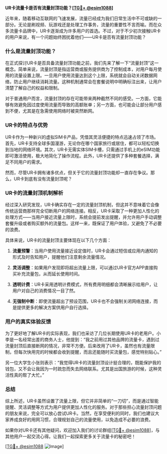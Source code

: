 **UR卡流量卡是否有流量封顶功能？[[TG💪+ @esim1088](https://t.me/s/esim1088)]**

近年来，随着移动互联网的飞速发展，流量已经成为我们日常生活中不可或缺的一部分。无论是刷视频、玩游戏还是处理工作事务，流量的重要性不言而喻。而在众多流量卡品牌中，UR卡逐渐成为许多用户的首选。不过，对于不少初次接触UR卡的用户来说，有一个问题始终困扰着他们——UR卡是否有流量封顶功能？

### 什么是流量封顶功能？

在正式探讨UR卡是否具备流量封顶功能之前，我们先来了解一下“流量封顶”这一概念。简单来说，流量封顶是指运营商或服务提供商为了控制成本，对用户每月使用的流量设置上限。一旦用户使用流量达到这个上限，系统就会自动关闭数据网络，防止用户继续消耗流量。这种机制通常会在套餐说明中明确标注出来，让用户清楚了解自己的权益和限制。

对于普通用户而言，流量封顶的存在可能带来两种截然不同的感受。一方面，它能够有效避免因过度使用流量而导致的高额账单；另一方面，也可能会让部分用户感到不便，尤其是在急需使用网络时被突然断网。

### UR卡的特点与优势

UR卡作为一种新兴的虚拟SIM卡产品，凭借其灵活便捷的特点迅速占领了市场。首先，UR卡支持全球多国漫游，无论你在哪个国家旅行或居住，都可以轻松切换到当地的网络环境。其次，UR卡无需实体SIM卡槽，只需通过手机上的eSIM功能即可激活使用，极大地简化了操作流程。此外，UR卡还提供了多种套餐选择，满足不同用户的需求。

然而，尽管UR卡拥有诸多优点，但关于它的流量封顶功能却一直存在争议。那么，UR卡到底有没有流量封顶呢？

### UR卡的流量封顶机制解析

经过深入研究发现，UR卡确实存在一定的流量封顶机制，但这并不意味着它会像传统运营商那样完全切断用户的网络连接。相反，UR卡采取了一种更加人性化的处理方式——当用户接近流量上限时，系统会提前发出提醒，并允许用户手动调整套餐升级或者购买额外的流量包。这样一来，既保证了用户体验，又避免了不必要的浪费。

具体来说，UR卡的流量封顶主要体现在以下几个方面：

1. **流量预警**：当用户使用流量接近设定值时，UR卡会通过短信或应用内通知的形式及时告知用户，提醒他们注意剩余流量情况。
   
2. **灵活调整**：如果用户发现即将超出流量上限，可以通过UR卡官方APP直接购买补充流量包，从而延长使用时间。

3. **透明计费**：UR卡采用透明计费模式，所有费用明细都会清晰展示给用户，让用户对自己的消费情况一目了然。

4. **无强制中断**：即使流量超出了预设范围，UR卡也不会强制关闭网络连接，而是提供更多的解决方案供用户自行选择。

### 用户的真实体验反馈

为了更好地了解UR卡的实际表现，我们也采访了几位长期使用UR卡的老用户。小李是一名经常出差的商务人士，他提到：“我之前用过其他品牌的流量卡，遇到过流量封顶后直接断网的情况，非常不方便。后来改用了UR卡，虽然也有流量限制，但每次快用完的时候都会收到提醒，而且还能随时买流量包，感觉特别贴心。”

另一位大学生小张则表示：“我觉得UR卡的流量封顶设计挺合理的，既能保护我的钱包，又不会让我因为一时疏忽而失去网络联系。尤其是出国旅游的时候，这种灵活性真的帮了大忙。”

### 总结

综上所述，UR卡虽然设置了流量上限，但它并非简单的“一刀切”，而是通过智能提醒、灵活调整等方式为用户提供更加人性化的服务。对于那些担心流量封顶问题的朋友来说，完全可以放心尝试UR卡。当然，在享受便利的同时，我们也建议大家养成良好的用网习惯，合理规划自己的流量使用，以免造成不必要的浪费。

如果你对UR卡还有其他疑问，欢迎加入我们的讨论群组[[TG💪+ @esim1088](https://t.me/s/esim1088)]，与其他用户一起交流心得。让我们一起探索更多关于流量卡的秘密吧！

[[TG💪+ @esim1088](https://t.me/s/esim1088) ![Image](https://i.postimg.cc/4NQfJmqS/Snipaste-2025-05-13-00-14-12.png)]